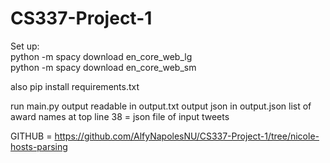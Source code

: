 # CS337-Project-1

Set up:  
python -m spacy download en_core_web_lg  
python -m spacy download en_core_web_sm  


also pip install requirements.txt

run main.py
output readable in output.txt
output json in output.json
list of award names at top 
line 38 = json file of input tweets

GITHUB = https://github.com/AlfyNapolesNU/CS337-Project-1/tree/nicole-hosts-parsing
